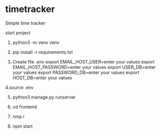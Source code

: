 # timetracker

Simple time tracker

start project

1. python3 -m venv venv

2. pip install -r requirements.txt

3. Create file .env
   export EMAIL_HOST_USER=enter your values
   export EMAIL_HOST_PASSWORD=enter your values
   export USER_DB=enter your values
   export PASSWORD_DB=enter your values
   export HOST_DB=enter your values

4.source .env

5. python3 manage.py runserver

6. cd frontend

7. nmp i

8. npm start
